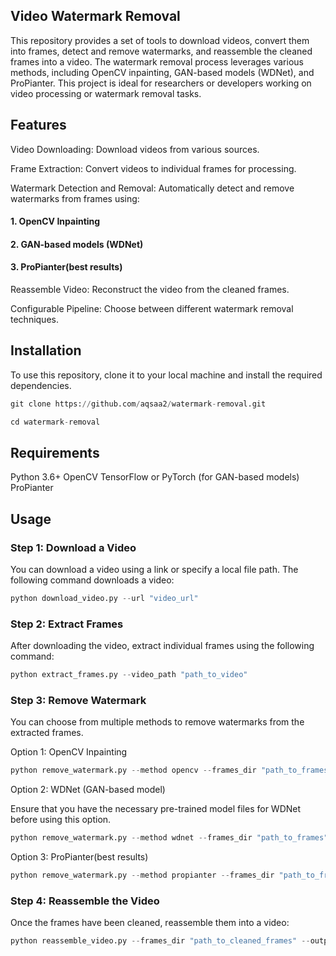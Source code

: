 ## Video Watermark Removal

This repository provides a set of tools to download videos, convert them into frames, detect and remove watermarks, and reassemble the cleaned frames into a video. The watermark removal process leverages various methods, including OpenCV inpainting, GAN-based models (WDNet), and ProPianter. This project is ideal for researchers or developers working on video processing or watermark removal tasks.

## Features


Video Downloading: Download videos from various sources.


Frame Extraction: Convert videos to individual frames for processing.


Watermark Detection and Removal: Automatically detect and remove watermarks from frames using:


#### 1. OpenCV Inpainting


#### 2. GAN-based models (WDNet)


#### 3. ProPianter(best results)


Reassemble Video: Reconstruct the video from the cleaned frames.


Configurable Pipeline: Choose between different watermark removal techniques.


## Installation


To use this repository, clone it to your local machine and install the required dependencies.

```python
git clone https://github.com/aqsaa2/watermark-removal.git

cd watermark-removal
```


## Requirements
Python 3.6+
OpenCV
TensorFlow or PyTorch (for GAN-based models)
ProPianter

## Usage


### Step 1: Download a Video

You can download a video using a link or specify a local file path. The following command downloads a video:

```python
python download_video.py --url "video_url"
```

### Step 2: Extract Frames

After downloading the video, extract individual frames using the following command:

```python
python extract_frames.py --video_path "path_to_video"
```

### Step 3: Remove Watermark

You can choose from multiple methods to remove watermarks from the extracted frames.

Option 1: OpenCV Inpainting

```python
python remove_watermark.py --method opencv --frames_dir "path_to_frames"
```

Option 2: WDNet (GAN-based model)


Ensure that you have the necessary pre-trained model files for WDNet before using this option.

```python
python remove_watermark.py --method wdnet --frames_dir "path_to_frames"
```

Option 3: ProPianter(best results)

```python
python remove_watermark.py --method propianter --frames_dir "path_to_frames"
```

### Step 4: Reassemble the Video

Once the frames have been cleaned, reassemble them into a video:

```python
python reassemble_video.py --frames_dir "path_to_cleaned_frames" --output_video "output_video_path"
```
